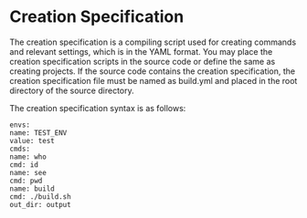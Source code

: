# Creation Specification

The creation specification is a compiling script used for creating commands and relevant settings, which is in the YAML format. You may place the creation specification scripts in the source code or define the same as creating projects. If the source code contains the creation specification, the creation specification file must be named as build.yml and placed in the root directory of the source directory.

The creation specification syntax is as follows:

```
envs:
name: TEST_ENV
value: test
cmds:
name: who
cmd: id
name: see
cmd: pwd
name: build
cmd: ./build.sh
out_dir: output
```

